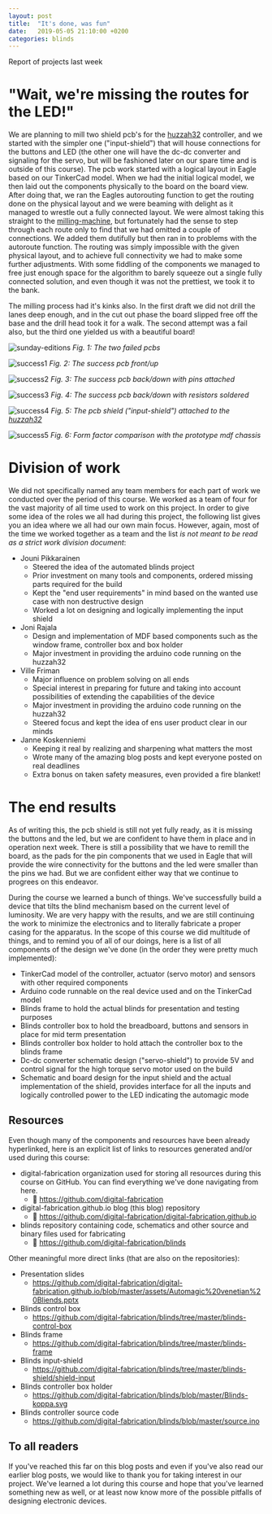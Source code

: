 ```yaml
---
layout: post
title:  "It's done, was fun"
date:   2019-05-05 21:10:00 +0200
categories: blinds
---
```

Report of projects last week

# "Wait, we're missing the routes for the LED!"

We are planning to mill two shield pcb's for the [huzzah32] controller, and we started with the simpler one ("input-shield") that will house connections for the buttons and LED (the other one will have the dc-dc converter and signaling for the servo, but will be fashioned later on our spare time and is outside of this course). The pcb work started with a logical layout in Eagle based on our TinkerCad model. When we had the initial logical model, we then laid out the components physically to the board on the board view. After doing that, we ran the Eagles autorouting function to get the routing done on the physical layout and we were beaming with delight as it managed to wrestle out a fully connected layout. We were almost taking this straight to the [milling-machine], but fortunately had the sense to step through each route only to find that we had omitted a couple of connections. We added them dutifully but then ran in to problems with the autoroute function. The routing was simply impossible with the given physical layout, and to achieve full connectivity we had to make some further adjustments. With some fiddling of the components we managed to free just enough space for the algorithm to barely squeeze out a single fully connected solution, and even though it was not the prettiest, we took it to the bank.

The milling process had it's kinks also. In the first draft we did not drill the lanes deep enough, and in the cut out phase the board slipped free off the base and the drill head took it for a walk. The second attempt was a fail also, but the third one yielded us with a beautiful board!

![sunday-editions]
*Fig. 1: The two failed pcbs*

![success1]
*Fig. 2: The success pcb front/up*

![success2]
*Fig. 3: The success pcb back/down with pins attached*

![success3]
*Fig. 4: The success pcb back/down with resistors soldered*

![success4]
*Fig. 5: The pcb shield ("input-shield") attached to the [huzzah32]*

![success5]
*Fig. 6: Form factor comparison with the prototype mdf chassis*

# Division of work

We did not specifically named any team members for each part of work we conducted over the period of this course. We worked as a team of four for the vast majority of all time used to work on this project. In order to give some idea of the roles we all had during this project, the following list gives you an idea where we all had our own main focus. However, again, most of the time we worked together as a team and the list *is not meant to be read as a strict work division document*:
- Jouni Pikkarainen
  - Steered the idea of the automated blinds project
  - Prior investment on many tools and components, ordered missing parts required for the build
  - Kept the "end user requirements" in mind based on the wanted use case with non destructive design
  - Worked a lot on designing and logically implementing the input shield
- Joni Rajala
  - Design and implementation of MDF based components such as the window frame, controller box and box holder
  - Major investment in providing the arduino code running on the huzzah32
- Ville Friman
  - Major influence on problem solving on all ends
  - Special interest in preparing for future and taking into account possibilities of extending the capabilities of the device
  - Major investment in providing the arduino code running on the huzzah32
  - Steered focus and kept the idea of ens user product clear in our minds
- Janne Koskenniemi
  - Keeping it real by realizing and sharpening what matters the most
  - Wrote many of the amazing blog posts and kept everyone posted on real deadlines
  - Extra bonus on taken safety measures, even provided a fire blanket!

# The end results

As of writing this, the pcb shield is still not yet fully ready, as it is missing the buttons and the led, but we are confident to have them in place and in operation next week. There is still a possibility that we have to remill the board, as the pads for the pin components that we used in Eagle that will provide the wire connectivity for the buttons and the led were smaller than the pins we had. But we are confident either way that we continue to progrees on this endeavor.

During the course we learned a bunch of things. We've successfully build a device that tilts the blind mechanism based on the current level of luminosity. We are very happy with the results, and we are still continuing the work to minimize the electronics and to literally fabricate a proper casing for the apparatus. In the scope of this course we did multitude of things, and to remind you of all of our doings, here is a list of all components of the design we've done (in the order they were pretty much implemented):

- TinkerCad model of the controller, actuator (servo motor) and sensors with other required components
- Arduino code runnable on the real device used and on the TinkerCad model
- Blinds frame to hold the actual blinds for presentation and testing purposes
- Blinds controller box to hold the breadboard, buttons and sensors in place for mid term presentation
- Blinds controller box holder to hold attach the controller box to the blinds frame
- Dc-dc converter schematic design ("servo-shield") to provide 5V and control signal for the high torque servo motor used on the build
- Schematic and board design for the input shield and the actual implementation of the shield, provides interface for all the inputs and logically controlled power to the LED indicating the automagic mode

## Resources

Even though many of the components and resources have been already hyperlinked, here is an explicit list of links to resources generated and/or used during this course:

- digital-fabrication organization used for storing all resources during this course on GitHub. You can find everything we've done navigating from here.
  - :link: https://github.com/digital-fabrication
- digital-fabrication.github.io blog (this blog) repository
  - :link: https://github.com/digital-fabrication/digital-fabrication.github.io
- blinds repository containing code, schematics and other source and binary files used for fabricating
  - :link: https://github.com/digital-fabrication/blinds

Other meaningful more direct links (that are also on the repositories):

- Presentation slides
  - https://github.com/digital-fabrication/digital-fabrication.github.io/blob/master/assets/Automagic%20venetian%20Bliends.pptx
- Blinds control box
  - https://github.com/digital-fabrication/blinds/tree/master/blinds-control-box
- Blinds frame
  - https://github.com/digital-fabrication/blinds/tree/master/blinds-frame
- Blinds input-shield
  - https://github.com/digital-fabrication/blinds/tree/master/blinds-shield/shield-input
- Blinds controller box holder
  - https://github.com/digital-fabrication/blinds/blob/master/Blinds-koppa.svg
- Blinds controller source code
  - https://github.com/digital-fabrication/blinds/blob/master/source.ino

## To all readers

If you've reached this far on this blog posts and even if you've also read our earlier blog posts, we would like to thank you for taking interest in our project. We've learned a lot during this course and hope that you've learned something new as well, or at least now know more of the possible pitfalls of designing electronic devices.


[sunday-editions]: /assets/pcb/sunday_editions.jpg
[success1]: /assets/pcb/success1.jpg
[success2]: /assets/pcb/success2.jpg
[success3]: /assets/pcb/success_soldered.jpg
[success4]: /assets/pcb/success_attached.jpg
[success5]: /assets/pcb/success_formfactor_comparison.jpg
[huzzah32]: https://www.adafruit.com/product/3405
[milling-machine]: https://www.rolanddga.com/products/3d/srm-20-small-milling-machine
